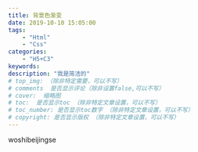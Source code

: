 ```yaml
---
title: 背景色渐变
date: 2019-10-10 15:05:00
tags: 
    - "Html"
    - "Css"
categories: 
    - "H5+C3"
keywords:
description: "我是简洁的"
# top_img: （除非特定需要，可以不写）
# comments  是否显示评论（除非设置false,可以不写）
# cover:  缩略图
# toc:  是否显示toc （除非特定文章设置，可以不写）
# toc_number: 是否显示toc数字 （除非特定文章设置，可以不写）
# copyright: 是否显示版权 （除非特定文章设置，可以不写）
---
```


woshibeijingse

